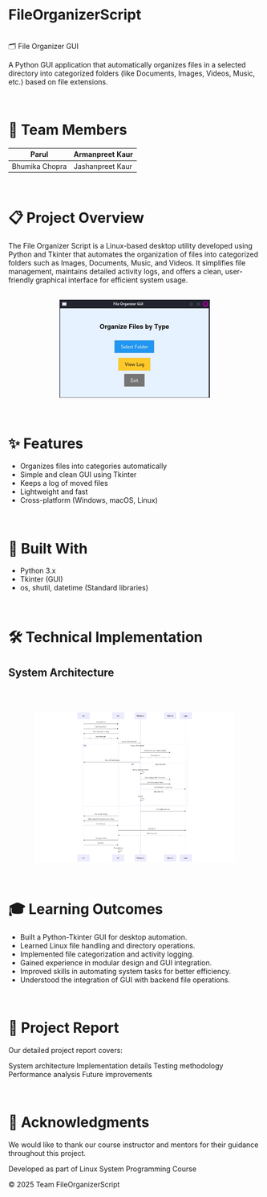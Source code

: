 # FileOrganizerScript
<br>
 🗂️ File Organizer GUI

A Python GUI application that automatically organizes files in a selected directory into categorized folders (like Documents, Images, Videos, Music, etc.) based on file extensions.

<br>

# 👥 Team Members  

| Parul  | Armanpreet Kaur |
| ------------- | ------------- |
| Bhumika Chopra  | Jashanpreet Kaur  |

<br>

# 📋 Project Overview

The File Organizer Script is a Linux-based desktop utility developed using Python and Tkinter that automates the organization of files into categorized folders such as Images, Documents, Music, and Videos. It simplifies file management, maintains detailed activity logs, and offers a clean, user-friendly graphical interface for efficient system usage.
<br><br>
<p align="center">
  <img src="FileOrganizerGUI/TestFolder/img2.jpg" alt="Description" width="300"/>
</p>
<br>
  
# ✨ Features

- Organizes files into categories automatically
- Simple and clean GUI using Tkinter
- Keeps a log of moved files
- Lightweight and fast
- Cross-platform (Windows, macOS, Linux)

<br>

# 🔧 Built With

- Python 3.x
- Tkinter (GUI)
- os, shutil, datetime (Standard libraries)

<br>

# 🛠️ Technical Implementation

## System Architecture
<br><br>
<p align="center">
  <img src="FileOrganizerGUI/TestFolder/Sequence diagram.png" alt="Description" width="400" height="300"/>
</p>

<br>

# 🎓 Learning Outcomes

- Built a Python-Tkinter GUI for desktop automation.
- Learned Linux file handling and directory operations.
- Implemented file categorization and activity logging.
- Gained experience in modular design and GUI integration.
- Improved skills in automating system tasks for better efficiency.
- Understood the integration of GUI with backend file operations.


<br>

# 📝 Project Report
Our detailed project report covers:

System architecture
Implementation details
Testing methodology
Performance analysis
Future improvements

<br>

# 🤝 Acknowledgments
We would like to thank our course instructor and mentors for their guidance throughout this project.

Developed as part of Linux System Programming Course

© 2025 Team FileOrganizerScript
























